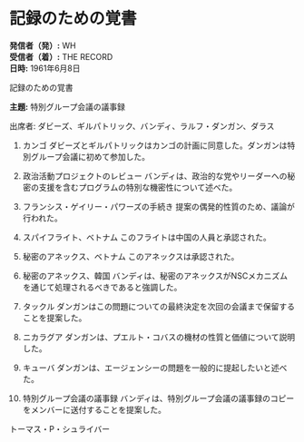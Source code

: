 # 記録のための覚書

**発信者（発）:** WH  
**受信者（着）:** THE RECORD  
**日時:** 1961年6月8日  

記録のための覚書

**主題:** 特別グループ会議の議事録

出席者: ダビーズ、ギルパトリック、バンディ、ラルフ・ダンガン、ダラス

1. カンゴ
   ダビーズとギルパトリックはカンゴの計画に同意した。ダンガンは特別グループ会議に初めて参加した。

2. 政治活動プロジェクトのレビュー
   バンディは、政治的な党やリーダーへの秘密の支援を含むプログラムの特別な機密性について述べた。

3. フランシス・ゲイリー・パワーズの手続き
   提案の偶発的性質のため、議論が行われた。

4. スパイフライト、ベトナム
   このフライトは中国の人員と承認された。

5. 秘密のアネックス、ベトナム
   このアネックスは承認された。

6. 秘密のアネックス、韓国
   バンディは、秘密のアネックスがNSCメカニズムを通じて処理されるべきであると強調した。

7. タックル
   ダンガンはこの問題についての最終決定を次回の会議まで保留することを提案した。

8. ニカラグア
   ダンガンは、プエルト・コバスの機材の性質と価値について説明した。

9. キューバ
   ダンガンは、エージェンシーの問題を一般的に提起したいと述べた。

10. 特別グループ会議の議事録
    バンディは、特別グループ会議の議事録のコピーをメンバーに送付することを提案した。

トーマス・P・シュライバー